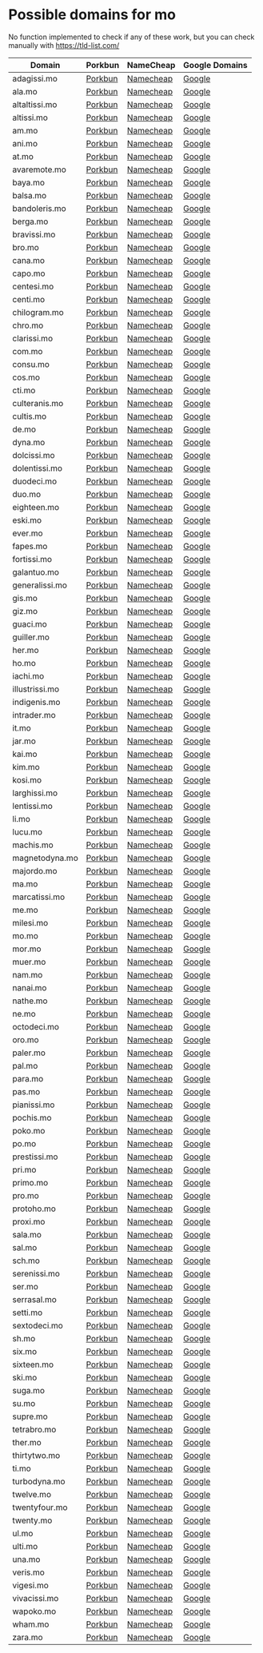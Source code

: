 # Possible domains for mo

No function implemented to check if any of these work, but you can check manually with https://tld-list.com/

| Domain | Porkbun | NameCheap | Google Domains |
|---|---|---|---|
| adagissi.mo | [Porkbun](https://porkbun.com/checkout/search?prb=e814663da1&tlds=&idnLanguage=&search=search&q=adagissi.mo) | [Namecheap](https://www.namecheap.com/domains/registration/results/?domain=adagissi.mo) | [Google](https://domains.google.com/registrar/search?searchTerm=adagissi.mo) |
| ala.mo | [Porkbun](https://porkbun.com/checkout/search?prb=e814663da1&tlds=&idnLanguage=&search=search&q=ala.mo) | [Namecheap](https://www.namecheap.com/domains/registration/results/?domain=ala.mo) | [Google](https://domains.google.com/registrar/search?searchTerm=ala.mo) |
| altaltissi.mo | [Porkbun](https://porkbun.com/checkout/search?prb=e814663da1&tlds=&idnLanguage=&search=search&q=altaltissi.mo) | [Namecheap](https://www.namecheap.com/domains/registration/results/?domain=altaltissi.mo) | [Google](https://domains.google.com/registrar/search?searchTerm=altaltissi.mo) |
| altissi.mo | [Porkbun](https://porkbun.com/checkout/search?prb=e814663da1&tlds=&idnLanguage=&search=search&q=altissi.mo) | [Namecheap](https://www.namecheap.com/domains/registration/results/?domain=altissi.mo) | [Google](https://domains.google.com/registrar/search?searchTerm=altissi.mo) |
| am.mo | [Porkbun](https://porkbun.com/checkout/search?prb=e814663da1&tlds=&idnLanguage=&search=search&q=am.mo) | [Namecheap](https://www.namecheap.com/domains/registration/results/?domain=am.mo) | [Google](https://domains.google.com/registrar/search?searchTerm=am.mo) |
| ani.mo | [Porkbun](https://porkbun.com/checkout/search?prb=e814663da1&tlds=&idnLanguage=&search=search&q=ani.mo) | [Namecheap](https://www.namecheap.com/domains/registration/results/?domain=ani.mo) | [Google](https://domains.google.com/registrar/search?searchTerm=ani.mo) |
| at.mo | [Porkbun](https://porkbun.com/checkout/search?prb=e814663da1&tlds=&idnLanguage=&search=search&q=at.mo) | [Namecheap](https://www.namecheap.com/domains/registration/results/?domain=at.mo) | [Google](https://domains.google.com/registrar/search?searchTerm=at.mo) |
| avaremote.mo | [Porkbun](https://porkbun.com/checkout/search?prb=e814663da1&tlds=&idnLanguage=&search=search&q=avaremote.mo) | [Namecheap](https://www.namecheap.com/domains/registration/results/?domain=avaremote.mo) | [Google](https://domains.google.com/registrar/search?searchTerm=avaremote.mo) |
| baya.mo | [Porkbun](https://porkbun.com/checkout/search?prb=e814663da1&tlds=&idnLanguage=&search=search&q=baya.mo) | [Namecheap](https://www.namecheap.com/domains/registration/results/?domain=baya.mo) | [Google](https://domains.google.com/registrar/search?searchTerm=baya.mo) |
| balsa.mo | [Porkbun](https://porkbun.com/checkout/search?prb=e814663da1&tlds=&idnLanguage=&search=search&q=balsa.mo) | [Namecheap](https://www.namecheap.com/domains/registration/results/?domain=balsa.mo) | [Google](https://domains.google.com/registrar/search?searchTerm=balsa.mo) |
| bandoleris.mo | [Porkbun](https://porkbun.com/checkout/search?prb=e814663da1&tlds=&idnLanguage=&search=search&q=bandoleris.mo) | [Namecheap](https://www.namecheap.com/domains/registration/results/?domain=bandoleris.mo) | [Google](https://domains.google.com/registrar/search?searchTerm=bandoleris.mo) |
| berga.mo | [Porkbun](https://porkbun.com/checkout/search?prb=e814663da1&tlds=&idnLanguage=&search=search&q=berga.mo) | [Namecheap](https://www.namecheap.com/domains/registration/results/?domain=berga.mo) | [Google](https://domains.google.com/registrar/search?searchTerm=berga.mo) |
| bravissi.mo | [Porkbun](https://porkbun.com/checkout/search?prb=e814663da1&tlds=&idnLanguage=&search=search&q=bravissi.mo) | [Namecheap](https://www.namecheap.com/domains/registration/results/?domain=bravissi.mo) | [Google](https://domains.google.com/registrar/search?searchTerm=bravissi.mo) |
| bro.mo | [Porkbun](https://porkbun.com/checkout/search?prb=e814663da1&tlds=&idnLanguage=&search=search&q=bro.mo) | [Namecheap](https://www.namecheap.com/domains/registration/results/?domain=bro.mo) | [Google](https://domains.google.com/registrar/search?searchTerm=bro.mo) |
| cana.mo | [Porkbun](https://porkbun.com/checkout/search?prb=e814663da1&tlds=&idnLanguage=&search=search&q=cana.mo) | [Namecheap](https://www.namecheap.com/domains/registration/results/?domain=cana.mo) | [Google](https://domains.google.com/registrar/search?searchTerm=cana.mo) |
| capo.mo | [Porkbun](https://porkbun.com/checkout/search?prb=e814663da1&tlds=&idnLanguage=&search=search&q=capo.mo) | [Namecheap](https://www.namecheap.com/domains/registration/results/?domain=capo.mo) | [Google](https://domains.google.com/registrar/search?searchTerm=capo.mo) |
| centesi.mo | [Porkbun](https://porkbun.com/checkout/search?prb=e814663da1&tlds=&idnLanguage=&search=search&q=centesi.mo) | [Namecheap](https://www.namecheap.com/domains/registration/results/?domain=centesi.mo) | [Google](https://domains.google.com/registrar/search?searchTerm=centesi.mo) |
| centi.mo | [Porkbun](https://porkbun.com/checkout/search?prb=e814663da1&tlds=&idnLanguage=&search=search&q=centi.mo) | [Namecheap](https://www.namecheap.com/domains/registration/results/?domain=centi.mo) | [Google](https://domains.google.com/registrar/search?searchTerm=centi.mo) |
| chilogram.mo | [Porkbun](https://porkbun.com/checkout/search?prb=e814663da1&tlds=&idnLanguage=&search=search&q=chilogram.mo) | [Namecheap](https://www.namecheap.com/domains/registration/results/?domain=chilogram.mo) | [Google](https://domains.google.com/registrar/search?searchTerm=chilogram.mo) |
| chro.mo | [Porkbun](https://porkbun.com/checkout/search?prb=e814663da1&tlds=&idnLanguage=&search=search&q=chro.mo) | [Namecheap](https://www.namecheap.com/domains/registration/results/?domain=chro.mo) | [Google](https://domains.google.com/registrar/search?searchTerm=chro.mo) |
| clarissi.mo | [Porkbun](https://porkbun.com/checkout/search?prb=e814663da1&tlds=&idnLanguage=&search=search&q=clarissi.mo) | [Namecheap](https://www.namecheap.com/domains/registration/results/?domain=clarissi.mo) | [Google](https://domains.google.com/registrar/search?searchTerm=clarissi.mo) |
| com.mo | [Porkbun](https://porkbun.com/checkout/search?prb=e814663da1&tlds=&idnLanguage=&search=search&q=com.mo) | [Namecheap](https://www.namecheap.com/domains/registration/results/?domain=com.mo) | [Google](https://domains.google.com/registrar/search?searchTerm=com.mo) |
| consu.mo | [Porkbun](https://porkbun.com/checkout/search?prb=e814663da1&tlds=&idnLanguage=&search=search&q=consu.mo) | [Namecheap](https://www.namecheap.com/domains/registration/results/?domain=consu.mo) | [Google](https://domains.google.com/registrar/search?searchTerm=consu.mo) |
| cos.mo | [Porkbun](https://porkbun.com/checkout/search?prb=e814663da1&tlds=&idnLanguage=&search=search&q=cos.mo) | [Namecheap](https://www.namecheap.com/domains/registration/results/?domain=cos.mo) | [Google](https://domains.google.com/registrar/search?searchTerm=cos.mo) |
| cti.mo | [Porkbun](https://porkbun.com/checkout/search?prb=e814663da1&tlds=&idnLanguage=&search=search&q=cti.mo) | [Namecheap](https://www.namecheap.com/domains/registration/results/?domain=cti.mo) | [Google](https://domains.google.com/registrar/search?searchTerm=cti.mo) |
| culteranis.mo | [Porkbun](https://porkbun.com/checkout/search?prb=e814663da1&tlds=&idnLanguage=&search=search&q=culteranis.mo) | [Namecheap](https://www.namecheap.com/domains/registration/results/?domain=culteranis.mo) | [Google](https://domains.google.com/registrar/search?searchTerm=culteranis.mo) |
| cultis.mo | [Porkbun](https://porkbun.com/checkout/search?prb=e814663da1&tlds=&idnLanguage=&search=search&q=cultis.mo) | [Namecheap](https://www.namecheap.com/domains/registration/results/?domain=cultis.mo) | [Google](https://domains.google.com/registrar/search?searchTerm=cultis.mo) |
| de.mo | [Porkbun](https://porkbun.com/checkout/search?prb=e814663da1&tlds=&idnLanguage=&search=search&q=de.mo) | [Namecheap](https://www.namecheap.com/domains/registration/results/?domain=de.mo) | [Google](https://domains.google.com/registrar/search?searchTerm=de.mo) |
| dyna.mo | [Porkbun](https://porkbun.com/checkout/search?prb=e814663da1&tlds=&idnLanguage=&search=search&q=dyna.mo) | [Namecheap](https://www.namecheap.com/domains/registration/results/?domain=dyna.mo) | [Google](https://domains.google.com/registrar/search?searchTerm=dyna.mo) |
| dolcissi.mo | [Porkbun](https://porkbun.com/checkout/search?prb=e814663da1&tlds=&idnLanguage=&search=search&q=dolcissi.mo) | [Namecheap](https://www.namecheap.com/domains/registration/results/?domain=dolcissi.mo) | [Google](https://domains.google.com/registrar/search?searchTerm=dolcissi.mo) |
| dolentissi.mo | [Porkbun](https://porkbun.com/checkout/search?prb=e814663da1&tlds=&idnLanguage=&search=search&q=dolentissi.mo) | [Namecheap](https://www.namecheap.com/domains/registration/results/?domain=dolentissi.mo) | [Google](https://domains.google.com/registrar/search?searchTerm=dolentissi.mo) |
| duodeci.mo | [Porkbun](https://porkbun.com/checkout/search?prb=e814663da1&tlds=&idnLanguage=&search=search&q=duodeci.mo) | [Namecheap](https://www.namecheap.com/domains/registration/results/?domain=duodeci.mo) | [Google](https://domains.google.com/registrar/search?searchTerm=duodeci.mo) |
| duo.mo | [Porkbun](https://porkbun.com/checkout/search?prb=e814663da1&tlds=&idnLanguage=&search=search&q=duo.mo) | [Namecheap](https://www.namecheap.com/domains/registration/results/?domain=duo.mo) | [Google](https://domains.google.com/registrar/search?searchTerm=duo.mo) |
| eighteen.mo | [Porkbun](https://porkbun.com/checkout/search?prb=e814663da1&tlds=&idnLanguage=&search=search&q=eighteen.mo) | [Namecheap](https://www.namecheap.com/domains/registration/results/?domain=eighteen.mo) | [Google](https://domains.google.com/registrar/search?searchTerm=eighteen.mo) |
| eski.mo | [Porkbun](https://porkbun.com/checkout/search?prb=e814663da1&tlds=&idnLanguage=&search=search&q=eski.mo) | [Namecheap](https://www.namecheap.com/domains/registration/results/?domain=eski.mo) | [Google](https://domains.google.com/registrar/search?searchTerm=eski.mo) |
| ever.mo | [Porkbun](https://porkbun.com/checkout/search?prb=e814663da1&tlds=&idnLanguage=&search=search&q=ever.mo) | [Namecheap](https://www.namecheap.com/domains/registration/results/?domain=ever.mo) | [Google](https://domains.google.com/registrar/search?searchTerm=ever.mo) |
| fapes.mo | [Porkbun](https://porkbun.com/checkout/search?prb=e814663da1&tlds=&idnLanguage=&search=search&q=fapes.mo) | [Namecheap](https://www.namecheap.com/domains/registration/results/?domain=fapes.mo) | [Google](https://domains.google.com/registrar/search?searchTerm=fapes.mo) |
| fortissi.mo | [Porkbun](https://porkbun.com/checkout/search?prb=e814663da1&tlds=&idnLanguage=&search=search&q=fortissi.mo) | [Namecheap](https://www.namecheap.com/domains/registration/results/?domain=fortissi.mo) | [Google](https://domains.google.com/registrar/search?searchTerm=fortissi.mo) |
| galantuo.mo | [Porkbun](https://porkbun.com/checkout/search?prb=e814663da1&tlds=&idnLanguage=&search=search&q=galantuo.mo) | [Namecheap](https://www.namecheap.com/domains/registration/results/?domain=galantuo.mo) | [Google](https://domains.google.com/registrar/search?searchTerm=galantuo.mo) |
| generalissi.mo | [Porkbun](https://porkbun.com/checkout/search?prb=e814663da1&tlds=&idnLanguage=&search=search&q=generalissi.mo) | [Namecheap](https://www.namecheap.com/domains/registration/results/?domain=generalissi.mo) | [Google](https://domains.google.com/registrar/search?searchTerm=generalissi.mo) |
| gis.mo | [Porkbun](https://porkbun.com/checkout/search?prb=e814663da1&tlds=&idnLanguage=&search=search&q=gis.mo) | [Namecheap](https://www.namecheap.com/domains/registration/results/?domain=gis.mo) | [Google](https://domains.google.com/registrar/search?searchTerm=gis.mo) |
| giz.mo | [Porkbun](https://porkbun.com/checkout/search?prb=e814663da1&tlds=&idnLanguage=&search=search&q=giz.mo) | [Namecheap](https://www.namecheap.com/domains/registration/results/?domain=giz.mo) | [Google](https://domains.google.com/registrar/search?searchTerm=giz.mo) |
| guaci.mo | [Porkbun](https://porkbun.com/checkout/search?prb=e814663da1&tlds=&idnLanguage=&search=search&q=guaci.mo) | [Namecheap](https://www.namecheap.com/domains/registration/results/?domain=guaci.mo) | [Google](https://domains.google.com/registrar/search?searchTerm=guaci.mo) |
| guiller.mo | [Porkbun](https://porkbun.com/checkout/search?prb=e814663da1&tlds=&idnLanguage=&search=search&q=guiller.mo) | [Namecheap](https://www.namecheap.com/domains/registration/results/?domain=guiller.mo) | [Google](https://domains.google.com/registrar/search?searchTerm=guiller.mo) |
| her.mo | [Porkbun](https://porkbun.com/checkout/search?prb=e814663da1&tlds=&idnLanguage=&search=search&q=her.mo) | [Namecheap](https://www.namecheap.com/domains/registration/results/?domain=her.mo) | [Google](https://domains.google.com/registrar/search?searchTerm=her.mo) |
| ho.mo | [Porkbun](https://porkbun.com/checkout/search?prb=e814663da1&tlds=&idnLanguage=&search=search&q=ho.mo) | [Namecheap](https://www.namecheap.com/domains/registration/results/?domain=ho.mo) | [Google](https://domains.google.com/registrar/search?searchTerm=ho.mo) |
| iachi.mo | [Porkbun](https://porkbun.com/checkout/search?prb=e814663da1&tlds=&idnLanguage=&search=search&q=iachi.mo) | [Namecheap](https://www.namecheap.com/domains/registration/results/?domain=iachi.mo) | [Google](https://domains.google.com/registrar/search?searchTerm=iachi.mo) |
| illustrissi.mo | [Porkbun](https://porkbun.com/checkout/search?prb=e814663da1&tlds=&idnLanguage=&search=search&q=illustrissi.mo) | [Namecheap](https://www.namecheap.com/domains/registration/results/?domain=illustrissi.mo) | [Google](https://domains.google.com/registrar/search?searchTerm=illustrissi.mo) |
| indigenis.mo | [Porkbun](https://porkbun.com/checkout/search?prb=e814663da1&tlds=&idnLanguage=&search=search&q=indigenis.mo) | [Namecheap](https://www.namecheap.com/domains/registration/results/?domain=indigenis.mo) | [Google](https://domains.google.com/registrar/search?searchTerm=indigenis.mo) |
| intrader.mo | [Porkbun](https://porkbun.com/checkout/search?prb=e814663da1&tlds=&idnLanguage=&search=search&q=intrader.mo) | [Namecheap](https://www.namecheap.com/domains/registration/results/?domain=intrader.mo) | [Google](https://domains.google.com/registrar/search?searchTerm=intrader.mo) |
| it.mo | [Porkbun](https://porkbun.com/checkout/search?prb=e814663da1&tlds=&idnLanguage=&search=search&q=it.mo) | [Namecheap](https://www.namecheap.com/domains/registration/results/?domain=it.mo) | [Google](https://domains.google.com/registrar/search?searchTerm=it.mo) |
| jar.mo | [Porkbun](https://porkbun.com/checkout/search?prb=e814663da1&tlds=&idnLanguage=&search=search&q=jar.mo) | [Namecheap](https://www.namecheap.com/domains/registration/results/?domain=jar.mo) | [Google](https://domains.google.com/registrar/search?searchTerm=jar.mo) |
| kai.mo | [Porkbun](https://porkbun.com/checkout/search?prb=e814663da1&tlds=&idnLanguage=&search=search&q=kai.mo) | [Namecheap](https://www.namecheap.com/domains/registration/results/?domain=kai.mo) | [Google](https://domains.google.com/registrar/search?searchTerm=kai.mo) |
| kim.mo | [Porkbun](https://porkbun.com/checkout/search?prb=e814663da1&tlds=&idnLanguage=&search=search&q=kim.mo) | [Namecheap](https://www.namecheap.com/domains/registration/results/?domain=kim.mo) | [Google](https://domains.google.com/registrar/search?searchTerm=kim.mo) |
| kosi.mo | [Porkbun](https://porkbun.com/checkout/search?prb=e814663da1&tlds=&idnLanguage=&search=search&q=kosi.mo) | [Namecheap](https://www.namecheap.com/domains/registration/results/?domain=kosi.mo) | [Google](https://domains.google.com/registrar/search?searchTerm=kosi.mo) |
| larghissi.mo | [Porkbun](https://porkbun.com/checkout/search?prb=e814663da1&tlds=&idnLanguage=&search=search&q=larghissi.mo) | [Namecheap](https://www.namecheap.com/domains/registration/results/?domain=larghissi.mo) | [Google](https://domains.google.com/registrar/search?searchTerm=larghissi.mo) |
| lentissi.mo | [Porkbun](https://porkbun.com/checkout/search?prb=e814663da1&tlds=&idnLanguage=&search=search&q=lentissi.mo) | [Namecheap](https://www.namecheap.com/domains/registration/results/?domain=lentissi.mo) | [Google](https://domains.google.com/registrar/search?searchTerm=lentissi.mo) |
| li.mo | [Porkbun](https://porkbun.com/checkout/search?prb=e814663da1&tlds=&idnLanguage=&search=search&q=li.mo) | [Namecheap](https://www.namecheap.com/domains/registration/results/?domain=li.mo) | [Google](https://domains.google.com/registrar/search?searchTerm=li.mo) |
| lucu.mo | [Porkbun](https://porkbun.com/checkout/search?prb=e814663da1&tlds=&idnLanguage=&search=search&q=lucu.mo) | [Namecheap](https://www.namecheap.com/domains/registration/results/?domain=lucu.mo) | [Google](https://domains.google.com/registrar/search?searchTerm=lucu.mo) |
| machis.mo | [Porkbun](https://porkbun.com/checkout/search?prb=e814663da1&tlds=&idnLanguage=&search=search&q=machis.mo) | [Namecheap](https://www.namecheap.com/domains/registration/results/?domain=machis.mo) | [Google](https://domains.google.com/registrar/search?searchTerm=machis.mo) |
| magnetodyna.mo | [Porkbun](https://porkbun.com/checkout/search?prb=e814663da1&tlds=&idnLanguage=&search=search&q=magnetodyna.mo) | [Namecheap](https://www.namecheap.com/domains/registration/results/?domain=magnetodyna.mo) | [Google](https://domains.google.com/registrar/search?searchTerm=magnetodyna.mo) |
| majordo.mo | [Porkbun](https://porkbun.com/checkout/search?prb=e814663da1&tlds=&idnLanguage=&search=search&q=majordo.mo) | [Namecheap](https://www.namecheap.com/domains/registration/results/?domain=majordo.mo) | [Google](https://domains.google.com/registrar/search?searchTerm=majordo.mo) |
| ma.mo | [Porkbun](https://porkbun.com/checkout/search?prb=e814663da1&tlds=&idnLanguage=&search=search&q=ma.mo) | [Namecheap](https://www.namecheap.com/domains/registration/results/?domain=ma.mo) | [Google](https://domains.google.com/registrar/search?searchTerm=ma.mo) |
| marcatissi.mo | [Porkbun](https://porkbun.com/checkout/search?prb=e814663da1&tlds=&idnLanguage=&search=search&q=marcatissi.mo) | [Namecheap](https://www.namecheap.com/domains/registration/results/?domain=marcatissi.mo) | [Google](https://domains.google.com/registrar/search?searchTerm=marcatissi.mo) |
| me.mo | [Porkbun](https://porkbun.com/checkout/search?prb=e814663da1&tlds=&idnLanguage=&search=search&q=me.mo) | [Namecheap](https://www.namecheap.com/domains/registration/results/?domain=me.mo) | [Google](https://domains.google.com/registrar/search?searchTerm=me.mo) |
| milesi.mo | [Porkbun](https://porkbun.com/checkout/search?prb=e814663da1&tlds=&idnLanguage=&search=search&q=milesi.mo) | [Namecheap](https://www.namecheap.com/domains/registration/results/?domain=milesi.mo) | [Google](https://domains.google.com/registrar/search?searchTerm=milesi.mo) |
| mo.mo | [Porkbun](https://porkbun.com/checkout/search?prb=e814663da1&tlds=&idnLanguage=&search=search&q=mo.mo) | [Namecheap](https://www.namecheap.com/domains/registration/results/?domain=mo.mo) | [Google](https://domains.google.com/registrar/search?searchTerm=mo.mo) |
| mor.mo | [Porkbun](https://porkbun.com/checkout/search?prb=e814663da1&tlds=&idnLanguage=&search=search&q=mor.mo) | [Namecheap](https://www.namecheap.com/domains/registration/results/?domain=mor.mo) | [Google](https://domains.google.com/registrar/search?searchTerm=mor.mo) |
| muer.mo | [Porkbun](https://porkbun.com/checkout/search?prb=e814663da1&tlds=&idnLanguage=&search=search&q=muer.mo) | [Namecheap](https://www.namecheap.com/domains/registration/results/?domain=muer.mo) | [Google](https://domains.google.com/registrar/search?searchTerm=muer.mo) |
| nam.mo | [Porkbun](https://porkbun.com/checkout/search?prb=e814663da1&tlds=&idnLanguage=&search=search&q=nam.mo) | [Namecheap](https://www.namecheap.com/domains/registration/results/?domain=nam.mo) | [Google](https://domains.google.com/registrar/search?searchTerm=nam.mo) |
| nanai.mo | [Porkbun](https://porkbun.com/checkout/search?prb=e814663da1&tlds=&idnLanguage=&search=search&q=nanai.mo) | [Namecheap](https://www.namecheap.com/domains/registration/results/?domain=nanai.mo) | [Google](https://domains.google.com/registrar/search?searchTerm=nanai.mo) |
| nathe.mo | [Porkbun](https://porkbun.com/checkout/search?prb=e814663da1&tlds=&idnLanguage=&search=search&q=nathe.mo) | [Namecheap](https://www.namecheap.com/domains/registration/results/?domain=nathe.mo) | [Google](https://domains.google.com/registrar/search?searchTerm=nathe.mo) |
| ne.mo | [Porkbun](https://porkbun.com/checkout/search?prb=e814663da1&tlds=&idnLanguage=&search=search&q=ne.mo) | [Namecheap](https://www.namecheap.com/domains/registration/results/?domain=ne.mo) | [Google](https://domains.google.com/registrar/search?searchTerm=ne.mo) |
| octodeci.mo | [Porkbun](https://porkbun.com/checkout/search?prb=e814663da1&tlds=&idnLanguage=&search=search&q=octodeci.mo) | [Namecheap](https://www.namecheap.com/domains/registration/results/?domain=octodeci.mo) | [Google](https://domains.google.com/registrar/search?searchTerm=octodeci.mo) |
| oro.mo | [Porkbun](https://porkbun.com/checkout/search?prb=e814663da1&tlds=&idnLanguage=&search=search&q=oro.mo) | [Namecheap](https://www.namecheap.com/domains/registration/results/?domain=oro.mo) | [Google](https://domains.google.com/registrar/search?searchTerm=oro.mo) |
| paler.mo | [Porkbun](https://porkbun.com/checkout/search?prb=e814663da1&tlds=&idnLanguage=&search=search&q=paler.mo) | [Namecheap](https://www.namecheap.com/domains/registration/results/?domain=paler.mo) | [Google](https://domains.google.com/registrar/search?searchTerm=paler.mo) |
| pal.mo | [Porkbun](https://porkbun.com/checkout/search?prb=e814663da1&tlds=&idnLanguage=&search=search&q=pal.mo) | [Namecheap](https://www.namecheap.com/domains/registration/results/?domain=pal.mo) | [Google](https://domains.google.com/registrar/search?searchTerm=pal.mo) |
| para.mo | [Porkbun](https://porkbun.com/checkout/search?prb=e814663da1&tlds=&idnLanguage=&search=search&q=para.mo) | [Namecheap](https://www.namecheap.com/domains/registration/results/?domain=para.mo) | [Google](https://domains.google.com/registrar/search?searchTerm=para.mo) |
| pas.mo | [Porkbun](https://porkbun.com/checkout/search?prb=e814663da1&tlds=&idnLanguage=&search=search&q=pas.mo) | [Namecheap](https://www.namecheap.com/domains/registration/results/?domain=pas.mo) | [Google](https://domains.google.com/registrar/search?searchTerm=pas.mo) |
| pianissi.mo | [Porkbun](https://porkbun.com/checkout/search?prb=e814663da1&tlds=&idnLanguage=&search=search&q=pianissi.mo) | [Namecheap](https://www.namecheap.com/domains/registration/results/?domain=pianissi.mo) | [Google](https://domains.google.com/registrar/search?searchTerm=pianissi.mo) |
| pochis.mo | [Porkbun](https://porkbun.com/checkout/search?prb=e814663da1&tlds=&idnLanguage=&search=search&q=pochis.mo) | [Namecheap](https://www.namecheap.com/domains/registration/results/?domain=pochis.mo) | [Google](https://domains.google.com/registrar/search?searchTerm=pochis.mo) |
| poko.mo | [Porkbun](https://porkbun.com/checkout/search?prb=e814663da1&tlds=&idnLanguage=&search=search&q=poko.mo) | [Namecheap](https://www.namecheap.com/domains/registration/results/?domain=poko.mo) | [Google](https://domains.google.com/registrar/search?searchTerm=poko.mo) |
| po.mo | [Porkbun](https://porkbun.com/checkout/search?prb=e814663da1&tlds=&idnLanguage=&search=search&q=po.mo) | [Namecheap](https://www.namecheap.com/domains/registration/results/?domain=po.mo) | [Google](https://domains.google.com/registrar/search?searchTerm=po.mo) |
| prestissi.mo | [Porkbun](https://porkbun.com/checkout/search?prb=e814663da1&tlds=&idnLanguage=&search=search&q=prestissi.mo) | [Namecheap](https://www.namecheap.com/domains/registration/results/?domain=prestissi.mo) | [Google](https://domains.google.com/registrar/search?searchTerm=prestissi.mo) |
| pri.mo | [Porkbun](https://porkbun.com/checkout/search?prb=e814663da1&tlds=&idnLanguage=&search=search&q=pri.mo) | [Namecheap](https://www.namecheap.com/domains/registration/results/?domain=pri.mo) | [Google](https://domains.google.com/registrar/search?searchTerm=pri.mo) |
| primo.mo | [Porkbun](https://porkbun.com/checkout/search?prb=e814663da1&tlds=&idnLanguage=&search=search&q=primo.mo) | [Namecheap](https://www.namecheap.com/domains/registration/results/?domain=primo.mo) | [Google](https://domains.google.com/registrar/search?searchTerm=primo.mo) |
| pro.mo | [Porkbun](https://porkbun.com/checkout/search?prb=e814663da1&tlds=&idnLanguage=&search=search&q=pro.mo) | [Namecheap](https://www.namecheap.com/domains/registration/results/?domain=pro.mo) | [Google](https://domains.google.com/registrar/search?searchTerm=pro.mo) |
| protoho.mo | [Porkbun](https://porkbun.com/checkout/search?prb=e814663da1&tlds=&idnLanguage=&search=search&q=protoho.mo) | [Namecheap](https://www.namecheap.com/domains/registration/results/?domain=protoho.mo) | [Google](https://domains.google.com/registrar/search?searchTerm=protoho.mo) |
| proxi.mo | [Porkbun](https://porkbun.com/checkout/search?prb=e814663da1&tlds=&idnLanguage=&search=search&q=proxi.mo) | [Namecheap](https://www.namecheap.com/domains/registration/results/?domain=proxi.mo) | [Google](https://domains.google.com/registrar/search?searchTerm=proxi.mo) |
| sala.mo | [Porkbun](https://porkbun.com/checkout/search?prb=e814663da1&tlds=&idnLanguage=&search=search&q=sala.mo) | [Namecheap](https://www.namecheap.com/domains/registration/results/?domain=sala.mo) | [Google](https://domains.google.com/registrar/search?searchTerm=sala.mo) |
| sal.mo | [Porkbun](https://porkbun.com/checkout/search?prb=e814663da1&tlds=&idnLanguage=&search=search&q=sal.mo) | [Namecheap](https://www.namecheap.com/domains/registration/results/?domain=sal.mo) | [Google](https://domains.google.com/registrar/search?searchTerm=sal.mo) |
| sch.mo | [Porkbun](https://porkbun.com/checkout/search?prb=e814663da1&tlds=&idnLanguage=&search=search&q=sch.mo) | [Namecheap](https://www.namecheap.com/domains/registration/results/?domain=sch.mo) | [Google](https://domains.google.com/registrar/search?searchTerm=sch.mo) |
| serenissi.mo | [Porkbun](https://porkbun.com/checkout/search?prb=e814663da1&tlds=&idnLanguage=&search=search&q=serenissi.mo) | [Namecheap](https://www.namecheap.com/domains/registration/results/?domain=serenissi.mo) | [Google](https://domains.google.com/registrar/search?searchTerm=serenissi.mo) |
| ser.mo | [Porkbun](https://porkbun.com/checkout/search?prb=e814663da1&tlds=&idnLanguage=&search=search&q=ser.mo) | [Namecheap](https://www.namecheap.com/domains/registration/results/?domain=ser.mo) | [Google](https://domains.google.com/registrar/search?searchTerm=ser.mo) |
| serrasal.mo | [Porkbun](https://porkbun.com/checkout/search?prb=e814663da1&tlds=&idnLanguage=&search=search&q=serrasal.mo) | [Namecheap](https://www.namecheap.com/domains/registration/results/?domain=serrasal.mo) | [Google](https://domains.google.com/registrar/search?searchTerm=serrasal.mo) |
| setti.mo | [Porkbun](https://porkbun.com/checkout/search?prb=e814663da1&tlds=&idnLanguage=&search=search&q=setti.mo) | [Namecheap](https://www.namecheap.com/domains/registration/results/?domain=setti.mo) | [Google](https://domains.google.com/registrar/search?searchTerm=setti.mo) |
| sextodeci.mo | [Porkbun](https://porkbun.com/checkout/search?prb=e814663da1&tlds=&idnLanguage=&search=search&q=sextodeci.mo) | [Namecheap](https://www.namecheap.com/domains/registration/results/?domain=sextodeci.mo) | [Google](https://domains.google.com/registrar/search?searchTerm=sextodeci.mo) |
| sh.mo | [Porkbun](https://porkbun.com/checkout/search?prb=e814663da1&tlds=&idnLanguage=&search=search&q=sh.mo) | [Namecheap](https://www.namecheap.com/domains/registration/results/?domain=sh.mo) | [Google](https://domains.google.com/registrar/search?searchTerm=sh.mo) |
| six.mo | [Porkbun](https://porkbun.com/checkout/search?prb=e814663da1&tlds=&idnLanguage=&search=search&q=six.mo) | [Namecheap](https://www.namecheap.com/domains/registration/results/?domain=six.mo) | [Google](https://domains.google.com/registrar/search?searchTerm=six.mo) |
| sixteen.mo | [Porkbun](https://porkbun.com/checkout/search?prb=e814663da1&tlds=&idnLanguage=&search=search&q=sixteen.mo) | [Namecheap](https://www.namecheap.com/domains/registration/results/?domain=sixteen.mo) | [Google](https://domains.google.com/registrar/search?searchTerm=sixteen.mo) |
| ski.mo | [Porkbun](https://porkbun.com/checkout/search?prb=e814663da1&tlds=&idnLanguage=&search=search&q=ski.mo) | [Namecheap](https://www.namecheap.com/domains/registration/results/?domain=ski.mo) | [Google](https://domains.google.com/registrar/search?searchTerm=ski.mo) |
| suga.mo | [Porkbun](https://porkbun.com/checkout/search?prb=e814663da1&tlds=&idnLanguage=&search=search&q=suga.mo) | [Namecheap](https://www.namecheap.com/domains/registration/results/?domain=suga.mo) | [Google](https://domains.google.com/registrar/search?searchTerm=suga.mo) |
| su.mo | [Porkbun](https://porkbun.com/checkout/search?prb=e814663da1&tlds=&idnLanguage=&search=search&q=su.mo) | [Namecheap](https://www.namecheap.com/domains/registration/results/?domain=su.mo) | [Google](https://domains.google.com/registrar/search?searchTerm=su.mo) |
| supre.mo | [Porkbun](https://porkbun.com/checkout/search?prb=e814663da1&tlds=&idnLanguage=&search=search&q=supre.mo) | [Namecheap](https://www.namecheap.com/domains/registration/results/?domain=supre.mo) | [Google](https://domains.google.com/registrar/search?searchTerm=supre.mo) |
| tetrabro.mo | [Porkbun](https://porkbun.com/checkout/search?prb=e814663da1&tlds=&idnLanguage=&search=search&q=tetrabro.mo) | [Namecheap](https://www.namecheap.com/domains/registration/results/?domain=tetrabro.mo) | [Google](https://domains.google.com/registrar/search?searchTerm=tetrabro.mo) |
| ther.mo | [Porkbun](https://porkbun.com/checkout/search?prb=e814663da1&tlds=&idnLanguage=&search=search&q=ther.mo) | [Namecheap](https://www.namecheap.com/domains/registration/results/?domain=ther.mo) | [Google](https://domains.google.com/registrar/search?searchTerm=ther.mo) |
| thirtytwo.mo | [Porkbun](https://porkbun.com/checkout/search?prb=e814663da1&tlds=&idnLanguage=&search=search&q=thirtytwo.mo) | [Namecheap](https://www.namecheap.com/domains/registration/results/?domain=thirtytwo.mo) | [Google](https://domains.google.com/registrar/search?searchTerm=thirtytwo.mo) |
| ti.mo | [Porkbun](https://porkbun.com/checkout/search?prb=e814663da1&tlds=&idnLanguage=&search=search&q=ti.mo) | [Namecheap](https://www.namecheap.com/domains/registration/results/?domain=ti.mo) | [Google](https://domains.google.com/registrar/search?searchTerm=ti.mo) |
| turbodyna.mo | [Porkbun](https://porkbun.com/checkout/search?prb=e814663da1&tlds=&idnLanguage=&search=search&q=turbodyna.mo) | [Namecheap](https://www.namecheap.com/domains/registration/results/?domain=turbodyna.mo) | [Google](https://domains.google.com/registrar/search?searchTerm=turbodyna.mo) |
| twelve.mo | [Porkbun](https://porkbun.com/checkout/search?prb=e814663da1&tlds=&idnLanguage=&search=search&q=twelve.mo) | [Namecheap](https://www.namecheap.com/domains/registration/results/?domain=twelve.mo) | [Google](https://domains.google.com/registrar/search?searchTerm=twelve.mo) |
| twentyfour.mo | [Porkbun](https://porkbun.com/checkout/search?prb=e814663da1&tlds=&idnLanguage=&search=search&q=twentyfour.mo) | [Namecheap](https://www.namecheap.com/domains/registration/results/?domain=twentyfour.mo) | [Google](https://domains.google.com/registrar/search?searchTerm=twentyfour.mo) |
| twenty.mo | [Porkbun](https://porkbun.com/checkout/search?prb=e814663da1&tlds=&idnLanguage=&search=search&q=twenty.mo) | [Namecheap](https://www.namecheap.com/domains/registration/results/?domain=twenty.mo) | [Google](https://domains.google.com/registrar/search?searchTerm=twenty.mo) |
| ul.mo | [Porkbun](https://porkbun.com/checkout/search?prb=e814663da1&tlds=&idnLanguage=&search=search&q=ul.mo) | [Namecheap](https://www.namecheap.com/domains/registration/results/?domain=ul.mo) | [Google](https://domains.google.com/registrar/search?searchTerm=ul.mo) |
| ulti.mo | [Porkbun](https://porkbun.com/checkout/search?prb=e814663da1&tlds=&idnLanguage=&search=search&q=ulti.mo) | [Namecheap](https://www.namecheap.com/domains/registration/results/?domain=ulti.mo) | [Google](https://domains.google.com/registrar/search?searchTerm=ulti.mo) |
| una.mo | [Porkbun](https://porkbun.com/checkout/search?prb=e814663da1&tlds=&idnLanguage=&search=search&q=una.mo) | [Namecheap](https://www.namecheap.com/domains/registration/results/?domain=una.mo) | [Google](https://domains.google.com/registrar/search?searchTerm=una.mo) |
| veris.mo | [Porkbun](https://porkbun.com/checkout/search?prb=e814663da1&tlds=&idnLanguage=&search=search&q=veris.mo) | [Namecheap](https://www.namecheap.com/domains/registration/results/?domain=veris.mo) | [Google](https://domains.google.com/registrar/search?searchTerm=veris.mo) |
| vigesi.mo | [Porkbun](https://porkbun.com/checkout/search?prb=e814663da1&tlds=&idnLanguage=&search=search&q=vigesi.mo) | [Namecheap](https://www.namecheap.com/domains/registration/results/?domain=vigesi.mo) | [Google](https://domains.google.com/registrar/search?searchTerm=vigesi.mo) |
| vivacissi.mo | [Porkbun](https://porkbun.com/checkout/search?prb=e814663da1&tlds=&idnLanguage=&search=search&q=vivacissi.mo) | [Namecheap](https://www.namecheap.com/domains/registration/results/?domain=vivacissi.mo) | [Google](https://domains.google.com/registrar/search?searchTerm=vivacissi.mo) |
| wapoko.mo | [Porkbun](https://porkbun.com/checkout/search?prb=e814663da1&tlds=&idnLanguage=&search=search&q=wapoko.mo) | [Namecheap](https://www.namecheap.com/domains/registration/results/?domain=wapoko.mo) | [Google](https://domains.google.com/registrar/search?searchTerm=wapoko.mo) |
| wham.mo | [Porkbun](https://porkbun.com/checkout/search?prb=e814663da1&tlds=&idnLanguage=&search=search&q=wham.mo) | [Namecheap](https://www.namecheap.com/domains/registration/results/?domain=wham.mo) | [Google](https://domains.google.com/registrar/search?searchTerm=wham.mo) |
| zara.mo | [Porkbun](https://porkbun.com/checkout/search?prb=e814663da1&tlds=&idnLanguage=&search=search&q=zara.mo) | [Namecheap](https://www.namecheap.com/domains/registration/results/?domain=zara.mo) | [Google](https://domains.google.com/registrar/search?searchTerm=zara.mo) |
